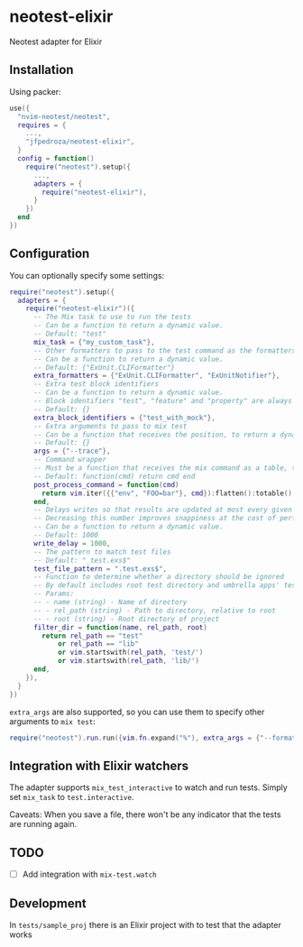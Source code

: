 # neotest-elixir

Neotest adapter for Elixir

## Installation

Using packer:

```lua
use({
  "nvim-neotest/neotest",
  requires = {
    ...,
    "jfpedroza/neotest-elixir",
  }
  config = function()
    require("neotest").setup({
      ...,
      adapters = {
        require("neotest-elixir"),
      }
    })
  end
})
```

## Configuration

You can optionally specify some settings:

```lua
require("neotest").setup({
  adapters = {
    require("neotest-elixir")({
      -- The Mix task to use to run the tests
      -- Can be a function to return a dynamic value.
      -- Default: "test"
      mix_task = {"my_custom_task"},
      -- Other formatters to pass to the test command as the formatters are overridden
      -- Can be a function to return a dynamic value.
      -- Default: {"ExUnit.CLIFormatter"}
      extra_formatters = {"ExUnit.CLIFormatter", "ExUnitNotifier"},
      -- Extra test block identifiers
      -- Can be a function to return a dynamic value.
      -- Block identifiers "test", "feature" and "property" are always supported by default.
      -- Default: {}
      extra_block_identifiers = {"test_with_mock"},
      -- Extra arguments to pass to mix test
      -- Can be a function that receives the position, to return a dynamic value
      -- Default: {}
      args = {"--trace"},
      -- Command wrapper
      -- Must be a function that receives the mix command as a table, to return a dynamic value
      -- Default: function(cmd) return cmd end
      post_process_command = function(cmd)
        return vim.iter({{"env", "FOO=bar"}, cmd}):flatten():totable()
      end,
      -- Delays writes so that results are updated at most every given milliseconds
      -- Decreasing this number improves snappiness at the cost of performance
      -- Can be a function to return a dynamic value.
      -- Default: 1000
      write_delay = 1000,
      -- The pattern to match test files
      -- Default: "_test.exs$"
      test_file_pattern = ".test.exs$",
      -- Function to determine whether a directory should be ignored
      -- By default includes root test directory and umbrella apps' test directories
      -- Params:
      -- - name (string) - Name of directory
      -- - rel_path (string) - Path to directory, relative to root
      -- - root (string) - Root directory of project
      filter_dir = function(name, rel_path, root)
        return rel_path == "test"
            or rel_path == "lib"
            or vim.startswith(rel_path, 'test/')
            or vim.startswith(rel_path, 'lib/')
      end,
    }),
  }
})
```

`extra_args` are also supported, so you can use them to specify other arguments to `mix test`:

```lua
require("neotest").run.run({vim.fn.expand("%"), extra_args = {"--formatter", "ExUnitNotifier", "--timeout", "60"}}))
```

## Integration with Elixir watchers

The adapter supports `mix_test_interactive` to watch and run tests. Simply set `mix_task` to `test.interactive`.

Caveats: When you save a file, there won't be any indicator that the tests are running again.

## TODO

- [ ] Add integration with `mix-test.watch`

## Development

In `tests/sample_proj` there is an Elixir project with to test that the adapter works
